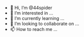- 👋 Hi, I’m @44spider
- 👀 I’m interested in ...
- 🌱 I’m currently learning ...
- 💞️ I’m looking to collaborate on ...
- 📫 How to reach me ...

<!---
44spider/44spider is a ✨ special ✨ repository because its `README.md` (this file) appears on your GitHub profile.
You can click the Preview link to take a look at your changes.
--->
